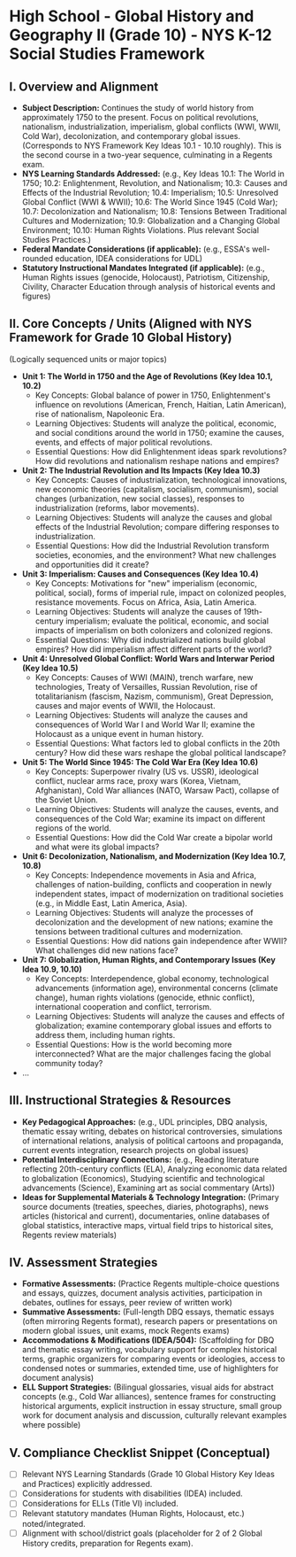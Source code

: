 # High School - Global History and Geography II (Grade 10) - NYS K-12 Social Studies Framework

## I. Overview and Alignment
*   **Subject Description:** Continues the study of world history from approximately 1750 to the present. Focus on political revolutions, nationalism, industrialization, imperialism, global conflicts (WWI, WWII, Cold War), decolonization, and contemporary global issues. (Corresponds to NYS Framework Key Ideas 10.1 - 10.10 roughly). This is the second course in a two-year sequence, culminating in a Regents exam.
*   **NYS Learning Standards Addressed:** (e.g., Key Ideas 10.1: The World in 1750; 10.2: Enlightenment, Revolution, and Nationalism; 10.3: Causes and Effects of the Industrial Revolution; 10.4: Imperialism; 10.5: Unresolved Global Conflict (WWI & WWII); 10.6: The World Since 1945 (Cold War); 10.7: Decolonization and Nationalism; 10.8: Tensions Between Traditional Cultures and Modernization; 10.9: Globalization and a Changing Global Environment; 10.10: Human Rights Violations. Plus relevant Social Studies Practices.)
*   **Federal Mandate Considerations (if applicable):** (e.g., ESSA's well-rounded education, IDEA considerations for UDL)
*   **Statutory Instructional Mandates Integrated (if applicable):** (e.g., Human Rights issues (genocide, Holocaust), Patriotism, Citizenship, Civility, Character Education through analysis of historical events and figures)

## II. Core Concepts / Units (Aligned with NYS Framework for Grade 10 Global History)
(Logically sequenced units or major topics)
*   **Unit 1: The World in 1750 and the Age of Revolutions (Key Idea 10.1, 10.2)**
    *   Key Concepts: Global balance of power in 1750, Enlightenment's influence on revolutions (American, French, Haitian, Latin American), rise of nationalism, Napoleonic Era.
    *   Learning Objectives: Students will analyze the political, economic, and social conditions around the world in 1750; examine the causes, events, and effects of major political revolutions.
    *   Essential Questions: How did Enlightenment ideas spark revolutions? How did revolutions and nationalism reshape nations and empires?
*   **Unit 2: The Industrial Revolution and Its Impacts (Key Idea 10.3)**
    *   Key Concepts: Causes of industrialization, technological innovations, new economic theories (capitalism, socialism, communism), social changes (urbanization, new social classes), responses to industrialization (reforms, labor movements).
    *   Learning Objectives: Students will analyze the causes and global effects of the Industrial Revolution; compare differing responses to industrialization.
    *   Essential Questions: How did the Industrial Revolution transform societies, economies, and the environment? What new challenges and opportunities did it create?
*   **Unit 3: Imperialism: Causes and Consequences (Key Idea 10.4)**
    *   Key Concepts: Motivations for "new" imperialism (economic, political, social), forms of imperial rule, impact on colonized peoples, resistance movements. Focus on Africa, Asia, Latin America.
    *   Learning Objectives: Students will analyze the causes of 19th-century imperialism; evaluate the political, economic, and social impacts of imperialism on both colonizers and colonized regions.
    *   Essential Questions: Why did industrialized nations build global empires? How did imperialism affect different parts of the world?
*   **Unit 4: Unresolved Global Conflict: World Wars and Interwar Period (Key Idea 10.5)**
    *   Key Concepts: Causes of WWI (MAIN), trench warfare, new technologies, Treaty of Versailles, Russian Revolution, rise of totalitarianism (fascism, Nazism, communism), Great Depression, causes and major events of WWII, the Holocaust.
    *   Learning Objectives: Students will analyze the causes and consequences of World War I and World War II; examine the Holocaust as a unique event in human history.
    *   Essential Questions: What factors led to global conflicts in the 20th century? How did these wars reshape the global political landscape?
*   **Unit 5: The World Since 1945: The Cold War Era (Key Idea 10.6)**
    *   Key Concepts: Superpower rivalry (US vs. USSR), ideological conflict, nuclear arms race, proxy wars (Korea, Vietnam, Afghanistan), Cold War alliances (NATO, Warsaw Pact), collapse of the Soviet Union.
    *   Learning Objectives: Students will analyze the causes, events, and consequences of the Cold War; examine its impact on different regions of the world.
    *   Essential Questions: How did the Cold War create a bipolar world and what were its global impacts?
*   **Unit 6: Decolonization, Nationalism, and Modernization (Key Idea 10.7, 10.8)**
    *   Key Concepts: Independence movements in Asia and Africa, challenges of nation-building, conflicts and cooperation in newly independent states, impact of modernization on traditional societies (e.g., in Middle East, Latin America, Asia).
    *   Learning Objectives: Students will analyze the processes of decolonization and the development of new nations; examine the tensions between traditional cultures and modernization.
    *   Essential Questions: How did nations gain independence after WWII? What challenges did new nations face?
*   **Unit 7: Globalization, Human Rights, and Contemporary Issues (Key Idea 10.9, 10.10)**
    *   Key Concepts: Interdependence, global economy, technological advancements (information age), environmental concerns (climate change), human rights violations (genocide, ethnic conflict), international cooperation and conflict, terrorism.
    *   Learning Objectives: Students will analyze the causes and effects of globalization; examine contemporary global issues and efforts to address them, including human rights.
    *   Essential Questions: How is the world becoming more interconnected? What are the major challenges facing the global community today?
*   ...

## III. Instructional Strategies & Resources
*   **Key Pedagogical Approaches:** (e.g., UDL principles, DBQ analysis, thematic essay writing, debates on historical controversies, simulations of international relations, analysis of political cartoons and propaganda, current events integration, research projects on global issues)
*   **Potential Interdisciplinary Connections:** (e.g., Reading literature reflecting 20th-century conflicts (ELA), Analyzing economic data related to globalization (Economics), Studying scientific and technological advancements (Science), Examining art as social commentary (Arts))
*   **Ideas for Supplemental Materials & Technology Integration:** (Primary source documents (treaties, speeches, diaries, photographs), news articles (historical and current), documentaries, online databases of global statistics, interactive maps, virtual field trips to historical sites, Regents review materials)

## IV. Assessment Strategies
*   **Formative Assessments:** (Practice Regents multiple-choice questions and essays, quizzes, document analysis activities, participation in debates, outlines for essays, peer review of written work)
*   **Summative Assessments:** (Full-length DBQ essays, thematic essays (often mirroring Regents format), research papers or presentations on modern global issues, unit exams, mock Regents exams)
*   **Accommodations & Modifications (IDEA/504):** (Scaffolding for DBQ and thematic essay writing, vocabulary support for complex historical terms, graphic organizers for comparing events or ideologies, access to condensed notes or summaries, extended time, use of highlighters for document analysis)
*   **ELL Support Strategies:** (Bilingual glossaries, visual aids for abstract concepts (e.g., Cold War alliances), sentence frames for constructing historical arguments, explicit instruction in essay structure, small group work for document analysis and discussion, culturally relevant examples where possible)

## V. Compliance Checklist Snippet (Conceptual)
*   [ ] Relevant NYS Learning Standards (Grade 10 Global History Key Ideas and Practices) explicitly addressed.
*   [ ] Considerations for students with disabilities (IDEA) included.
*   [ ] Considerations for ELLs (Title VI) included.
*   [ ] Relevant statutory mandates (Human Rights, Holocaust, etc.) noted/integrated.
*   [ ] Alignment with school/district goals (placeholder for 2 of 2 Global History credits, preparation for Regents exam).
